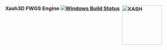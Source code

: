 ### Xash3D FWGS Engine <img align="right" width="128" height="128" src="https://imgur.com/VvhDlfq.jpg" alt="XASH" /> [![Windows Build Status](https://ci.appveyor.com/api/projects/status/github/byoreo/xash3d?svg=true)](https://ci.appveyor.com/project/byoreo/xash3d) 
